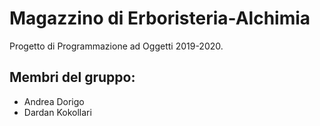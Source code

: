 # Magazzino di Erboristeria-Alchimia
Progetto di Programmazione ad Oggetti 2019-2020.

## Membri del gruppo:
* Andrea Dorigo
* Dardan Kokollari
